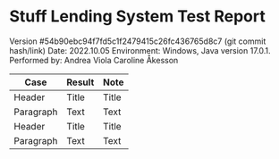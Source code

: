 # Stuff Lending System Test Report

Version #54b90ebc94f7fd5c1f2479415c26fc436765d8c7 (git commit hash/link)
Date: 2022.10.05
Environment: Windows, Java version 17.0.1. 
Performed by: Andrea Viola Caroline Åkesson

| Case        | Result      | Note        |
| ----------- | ----------- | ----------- |
| Header      | Title       | Title       |
| Paragraph   | Text        | Text        |
| Header      | Title       | Title       |
| Paragraph   | Text        | Text        |